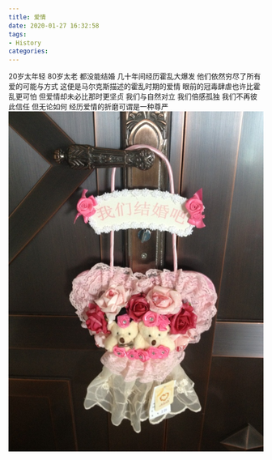 ```yaml
---
title: 爱情
date: 2020-01-27 16:32:58
tags:
- History
categories:
---
```

20岁太年轻 80岁太老 都没能结婚 几十年间经历霍乱大爆发 他们依然穷尽了所有爱的可能与方式 这便是马尔克斯描述的霍乱时期的爱情 眼前的冠毒肆虐也许比霍乱更可怕 但爱情却未必比那时更坚贞 我们与自然对立 我们倍感孤独 我们不再彼此信任 但无论如何 经历爱情的折磨可谓是一种尊严![](爱情/AQ.jpg)
